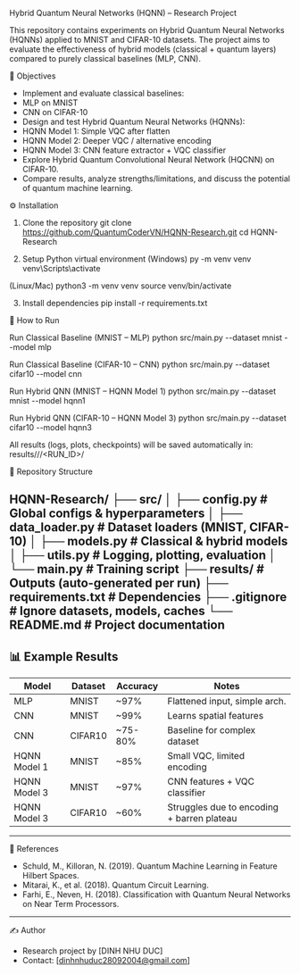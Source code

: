 Hybrid Quantum Neural Networks (HQNN) – Research Project
 
This repository contains experiments on Hybrid Quantum Neural Networks (HQNNs) applied to MNIST and CIFAR-10 datasets.
The project aims to evaluate the effectiveness of hybrid models (classical + quantum layers) compared to purely classical baselines (MLP, CNN).

📌 Objectives

- Implement and evaluate classical baselines:
- MLP on MNIST
- CNN on CIFAR-10
- Design and test Hybrid Quantum Neural Networks (HQNNs):
- HQNN Model 1: Simple VQC after flatten
- HQNN Model 2: Deeper VQC / alternative encoding
- HQNN Model 3: CNN feature extractor + VQC classifier
- Explore Hybrid Quantum Convolutional Neural Network (HQCNN) on CIFAR-10.
- Compare results, analyze strengths/limitations, and discuss the potential of quantum machine learning.

⚙️ Installation

1. Clone the repository
git clone https://github.com/QuantumCoderVN/HQNN-Research.git
cd HQNN-Research

2. Setup Python virtual environment
(Windows)
py -m venv venv
venv\Scripts\activate

(Linux/Mac)
python3 -m venv venv
source venv/bin/activate

3. Install dependencies
pip install -r requirements.txt

🚀 How to Run

Run Classical Baseline (MNIST – MLP)
python src/main.py --dataset mnist --model mlp

Run Classical Baseline (CIFAR-10 – CNN)
python src/main.py --dataset cifar10 --model cnn

Run Hybrid QNN (MNIST – HQNN Model 1)
python src/main.py --dataset mnist --model hqnn1

Run Hybrid QNN (CIFAR-10 – HQNN Model 3)
python src/main.py --dataset cifar10 --model hqnn3

All results (logs, plots, checkpoints) will be saved automatically in:
results/<DATASET>/<MODEL>/<RUN_ID>/


📂 Repository Structure

HQNN-Research/
 ├── src/
 │   ├── config.py          # Global configs & hyperparameters
 │   ├── data_loader.py     # Dataset loaders (MNIST, CIFAR-10)
 │   ├── models.py          # Classical & hybrid models
 │   ├── utils.py           # Logging, plotting, evaluation
 │   └── main.py            # Training script
 ├── results/               # Outputs (auto-generated per run)
 ├── requirements.txt       # Dependencies
 ├── .gitignore             # Ignore datasets, models, caches
 └── README.md              # Project documentation
 -----------------------------------------------------------
📊 Example Results
-----------------------------------------------------------
 | Model            | Dataset | Accuracy | Notes                          |
 |------------------|---------|----------|--------------------------------|
 | MLP              | MNIST   | ~97%     | Flattened input, simple arch. |
 | CNN              | MNIST   | ~99%     | Learns spatial features        |
 | CNN              | CIFAR10 | ~75-80%  | Baseline for complex dataset   |
 | HQNN Model 1     | MNIST   | ~85%     | Small VQC, limited encoding    |
 | HQNN Model 3     | MNIST   | ~97%     | CNN features + VQC classifier  |
 | HQNN Model 3     | CIFAR10 | ~60%     | Struggles due to encoding + barren plateau |
 -----------------------------------------------------------
📖 References

- Schuld, M., Killoran, N. (2019). Quantum Machine Learning in Feature Hilbert Spaces.
- Mitarai, K., et al. (2018). Quantum Circuit Learning.
- Farhi, E., Neven, H. (2018). Classification with Quantum Neural Networks on Near Term Processors.

-----------------------------------------------------------
✍️ Author

- Research project by [DINH NHU DUC]
- Contact: [dinhnhuduc28092004@gmail.com]
